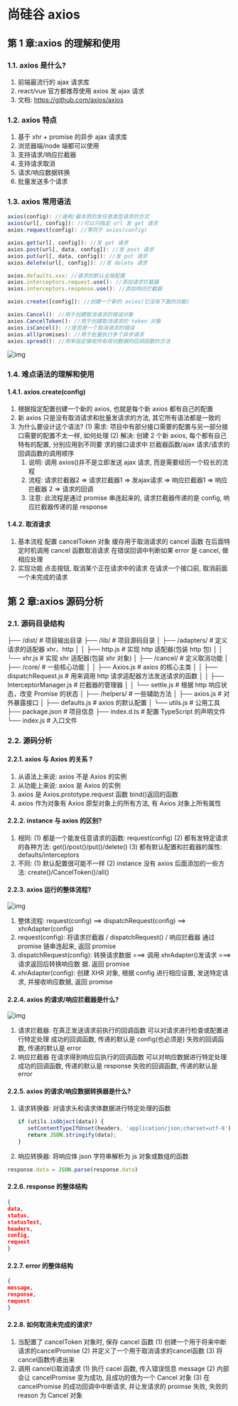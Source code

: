 # 尚硅谷 axios

## 第 1 章:axios 的理解和使用

### 1.1. axios 是什么?

1. 前端最流行的 ajax 请求库
2. react/vue 官方都推荐使用 axios 发 ajax 请求
3. 文档: <https://github.com/axios/axios>

### 1.2. axios 特点
1. 基于 xhr + promise 的异步 ajax 请求库
2. 浏览器端/node 端都可以使用
3. 支持请求/响应拦截器
4. 支持请求取消
5. 请求/响应数据转换
6. 批量发送多个请求

### 1.3. axios 常用语法

```js
axios(config): //通用/最本质的发任意类型请求的方式 
axios(url[, config]): //可以只指定 url 发 get 请求 
axios.request(config): //等同于 axios(config) 

axios.get(url[, config]): //发 get 请求
axios.post(url[, data, config]): //发 post 请求
axios.put(url[, data, config]): //发 put 请求
axios.delete(url[, config]): //发 delete 请求

axios.defaults.xxx: //请求的默认全局配置 
axios.interceptors.request.use(): //添加请求拦截器 
axios.interceptors.response.use(): //添加响应拦截器

axios.create([config]): //创建一个新的 axios(它没有下面的功能)

axios.Cancel(): //用于创建取消请求的错误对象 
axios.CancelToken(): //用于创建取消请求的 token 对象 
axios.isCancel(): //是否是一个取消请求的错误 
axios.all(promises): //用于批量执行多个异步请求 
axios.spread(): //用来指定接收所有成功数据的回调函数的方法
```

![img](./assets/16789761037362.jpg)

### 1.4. 难点语法的理解和使用

#### 1.4.1. axios.create(config)

1. 根据指定配置创建一个新的 axios, 也就是每个新 axios 都有自己的配置
2. 新 axios 只是没有取消请求和批量发请求的方法, 其它所有语法都是一致的
3. 为什么要设计这个语法?
   (1) 需求: 项目中有部分接口需要的配置与另一部分接口需要的配置不太一样, 如何处理
   (2) 解决: 创建 2 个新 axios, 每个都有自己特有的配置, 分别应用到不同要 求的接口请求中
拦截器函数/ajax 请求/请求的回调函数的调用顺序
   1. 说明: 调用 axios()并不是立即发送 ajax 请求, 而是需要经历一个较长的流程
   2. 流程: 请求拦截器2 => 请求拦截器1 => 发ajax请求 => 响应拦截器1 => 响应拦截器 2 => 请求的回调
   3. 注意: 此流程是通过 promise 串连起来的, 请求拦截器传递的是 config, 响应拦截器传递的是 response

#### 1.4.2. 取消请求

1. 基本流程
配置 cancelToken 对象
缓存用于取消请求的 cancel 函数
在后面特定时机调用 cancel 函数取消请求
在错误回调中判断如果 error 是 cancel, 做相应处理
2. 实现功能
点击按钮, 取消某个正在请求中的请求
在请求一个接口前, 取消前面一个未完成的请求

## 第 2 章:axios 源码分析

### 2.1. 源码目录结构

├── /dist/  # 项目输出目录
├── /lib/   # 项目源码目录
│ ├── /adapters/   # 定义请求的适配器 xhr、http
│ │ ├── http.js  # 实现 http 适配器(包装 http 包)
│ │ └── xhr.js  # 实现 xhr 适配器(包装 xhr 对象)
│ ├── /cancel/    # 定义取消功能
│ ├── /core/    # 一些核心功能
│ │ ├── Axios.js    # axios 的核心主类
│ │ ├── dispatchRequest.js # 用来调用 http 请求适配器方法发送请求的函数
│ │ ├── InterceptorManager.js # 拦截器的管理器
│ │ └── settle.js    # 根据 http 响应状态，改变 Promise 的状态
│ ├── /helpers/  # 一些辅助方法
│ ├── axios.js   # 对外暴露接口
│ ├── defaults.js   # axios 的默认配置
│ └── utils.js   # 公用工具
├── package.json   # 项目信息
├── index.d.ts   # 配置 TypeScript 的声明文件
└── index.js   # 入口文件

### 2.2. 源码分析

#### 2.2.1. axios 与 Axios 的关系 ?

1. 从语法上来说: axios 不是 Axios 的实例
2. 从功能上来说: axios 是 Axios 的实例
3. axios 是 Axios.prototype.request 函数 bind()返回的函数
4. axios 作为对象有 Axios 原型对象上的所有方法, 有 Axios 对象上所有属性

#### 2.2.2. instance 与 axios 的区别?

1. 相同:
   (1) 都是一个能发任意请求的函数: request(config)
   (2) 都有发特定请求的各种方法: get()/post()/put()/delete()
   (3) 都有默认配置和拦截器的属性: defaults/interceptors
2. 不同:
   (1) 默认配置很可能不一样
   (2) instance 没有 axios 后面添加的一些方法: create()/CancelToken()/all()

#### 2.2.3. axios 运行的整体流程?

![img](./assets/16789761230050.jpg)

1. 整体流程:
request(config) ==> dispatchRequest(config) ==> xhrAdapter(config)
2. request(config):
将请求拦截器 / dispatchRequest() / 响应拦截器 通过 promise 链串连起来, 返回 promise
3. dispatchRequest(config):
转换请求数据 ===> 调用 xhrAdapter()发请求 ===> 请求返回后转换响应数 据. 返回 promise
4. xhrAdapter(config):
创建 XHR 对象, 根据 config 进行相应设置, 发送特定请求, 并接收响应数据, 返回 promise

#### 2.2.4. axios 的请求/响应拦截器是什么?

![img](./assets/16789761340217.jpg)

1. 请求拦截器:
在真正发送请求前执行的回调函数
可以对请求进行检查或配置进行特定处理
成功的回调函数, 传递的默认是 config(也必须是)
失败的回调函数, 传递的默认是 error
2. 响应拦截器
在请求得到响应后执行的回调函数
可以对响应数据进行特定处理
成功的回调函数, 传递的默认是 response
失败的回调函数, 传递的默认是 error

#### 2.2.5. axios 的请求/响应数据转换器是什么?

1. 请求转换器: 对请求头和请求体数据进行特定处理的函数

   ```js
   if (utils.isObject(data)) {
      setContentTypeIfUnset(headers, 'application/json;charset=utf-8');
      return JSON.stringify(data); 
   }
   ```

2. 响应转换器: 将响应体 json 字符串解析为 js 对象或数组的函数

```js
response.data = JSON.parse(response.data)
```

#### 2.2.6. response 的整体结构

```json
{
data, 
status, 
statusText, 
headers, 
config, 
request
}
```

#### 2.2.7. error 的整体结构

```json
{
message,
response,
request
}
```

#### 2.2.8. 如何取消未完成的请求?

1. 当配置了 cancelToken 对象时, 保存 cancel 函数
(1) 创建一个用于将来中断请求的cancelPromise
(2) 并定义了一个用于取消请求的cancel函数
(3) 将cancel函数传递出来
2. 调用 cancel()取消请求
(1) 执行 cacel 函数, 传入错误信息 message
(2) 内部会让 cancelPromise 变为成功, 且成功的值为一个 Cancel 对象
(3) 在 cancelPromise 的成功回调中中断请求, 并让发请求的 proimse 失败,
失败的 reason 为 Cancel 对象
